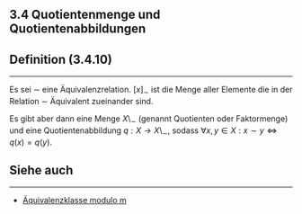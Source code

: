 ## 3.4 Quotientenmenge und Quotientenabbildungen

## Definition (3.4.10)

***

Es sei $\sim$ eine Äquivalenzrelation. $[x]_\sim$ ist die Menge aller Elemente die in der Relation $\sim$ Äquivalent zueinander sind.

Es gibt aber dann eine Menge $X\setminus_\sim$ (genannt Quotienten oder Faktormenge) und eine Quotientenabbildung $q: X \rightarrow X\setminus_\sim$, sodass $\forall x,y\in X: x \sim y \iff q(x)=q(y)$.

## Siehe auch

***

* [Äquivalenzklasse modulo m](</3. Algebraische Strukturen/3.4 Der Ring der ganzen Zahlen und seine Quotientenräume/Äquivalenzklasse modulo m.md>)

<!--ID: 1709288319918-->

